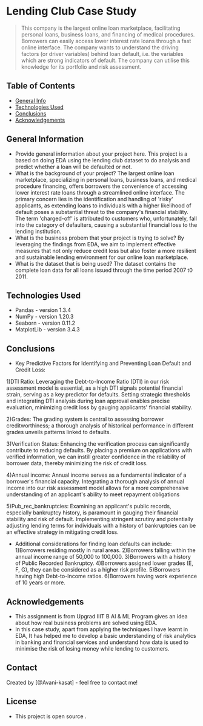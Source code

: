 # Lending Club Case Study
> This company is the largest online loan marketplace, facilitating personal loans, business loans, and financing of medical procedures. Borrowers can easily access lower interest rate loans through a fast online interface. 
> The company wants to understand the driving factors (or driver variables) behind loan default, i.e. the variables which are strong indicators of default.  The company can utilise this knowledge for its portfolio and risk assessment. 

## Table of Contents
* [General Info](#general-information)
* [Technologies Used](#technologies-used)
* [Conclusions](#conclusions)
* [Acknowledgements](#acknowledgements)


## General Information
- Provide general information about your project here.
This project is a based on doing EDA using the lending club dataset to do analysis and predict whether a loan will be defaulted or not.
- What is the background of your project?
The largest online loan marketplace, specializing in personal loans, business loans, and medical procedure financing, offers borrowers the convenience of accessing lower interest rate loans through a streamlined online interface.
The primary concern lies in the identification and handling of 'risky' applicants, as extending loans to individuals with a higher likelihood of default poses a substantial threat to the company's financial stability. The term 'charged-off' is attributed to customers who, unfortunately, fall into the category of defaulters, causing a substantial financial loss to the lending institution.
- What is the business probem that your project is trying to solve?
By leveraging the findings from EDA, we aim to implement effective measures that not only reduce credit loss but also foster a more resilient and sustainable lending environment for our online loan marketplace.
- What is the dataset that is being used?
The dataset contains the complete loan data for all loans issued through the time period 2007 t0 2011.

## Technologies Used
- Pandas - version 1.3.4
- NumPy - version 1.20.3
- Seaborn - version 0.11.2
- MatplotLib - version 3.4.3


## Conclusions
- Key Predictive Factors for Identifying and Preventing Loan Default and Credit Loss:

1)DTI Ratio:
Leveraging the Debt-to-Income Ratio (DTI) in our risk assessment model is essential, as a high DTI signals potential financial strain, serving as a key predictor for defaults. Setting strategic thresholds and integrating DTI analysis during loan approval enables precise evaluation, minimizing credit loss by gauging applicants' financial stability.

2)Grades:
The grading system is central to assessing borrower creditworthiness; a thorough analysis of historical performance in different grades unveils patterns linked to defaults.

3)Verification Status:
Enhancing the verification process can significantly contribute to reducing defaults. By placing a premium on applications with verified information, we can instill greater confidence in the reliability of borrower data, thereby minimizing the risk of credit loss.

4)Annual income:
Annual income serves as a fundamental indicator of a borrower's financial capacity. Integrating a thorough analysis of annual income into our risk assessment model allows for a more comprehensive understanding of an applicant's ability to meet repayment obligations

5)Pub_rec_bankruptcies:
Examining an applicant's public records, especially bankruptcy history, is paramount in gauging their financial stability and risk of default. Implementing stringent scrutiny and potentially adjusting lending terms for individuals with a history of bankruptcies can be an effective strategy in mitigating credit loss.

- Additional considerations for finding loan defaults can include:
1)Borrowers residing mostly in rural areas.
2)Borrowers falling within the annual income range of 50,000 to 100,000.
3)Borrowers with a history of Public Recorded Bankruptcy.
4)Borrowers assigned lower grades (E, F, G), they can be considered as a higher risk profile.
5)Borrowers having high Debt-to-Income ratios.
6)Borrowers having work experience of 10 years or more.



## Acknowledgements
- This assignment is from Upgrad IIIT B AI & ML Program  gives an idea about how real business problems are solved using EDA.
- In this case study, apart from applying the techniques I have learnt in EDA, It has helped me to develop a basic understanding of risk analytics in banking and financial services and understand how data is used to minimise the risk of losing money while lending to customers.


## Contact
Created by [@Avani-kasat] - feel free to contact me!


## License 
- This project is open source .

